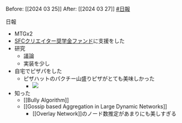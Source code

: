 Before: [[2024 03 25]]
After: [[2024 03 27]]
[#日報](日報)

日報
- MTGx2
- [SFCクリエイター奨学金ファンド](https://sfc.or.jp/projects/3ku41IHGotVIUbynKUKX)に支援をした
- 研究
	- 議論
	- 実装を少し
- 自宅でピザパをした
	- ピザハットのパクチー山盛りピザがとても美味しかった
		- ![](https://x.com/Pizza_Hut_Japan/status/1770623863006675433?s=20)
- 知った
	- [[Bully Algorithm]]
	- [[Gossip based Aggregation in Large Dynamic Networks]]
		- [[Overlay Network]]のノード数推定があまりにも美しすぎる